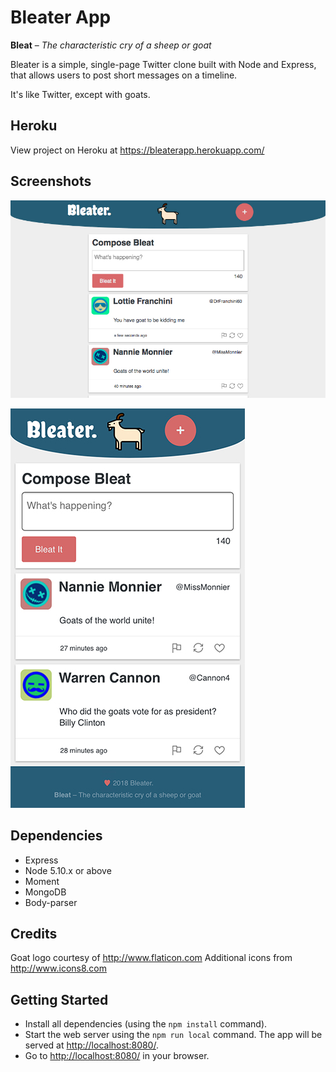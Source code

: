 # Bleater App

**Bleat** – *The characteristic cry of a sheep or goat*

Bleater is a simple, single-page Twitter clone built with Node and Express, that allows users to post short messages on a timeline.

It's like Twitter, except with goats.

## Heroku

View project on Heroku at https://bleaterapp.herokuapp.com/

## Screenshots

!["Desktop"](https://github.com/aaronfordnet/tweeter/blob/master/docs/bleater-desktop.jpg)

!["Mobile"](https://github.com/aaronfordnet/tweeter/blob/master/docs/bleater-iphone.jpg)

## Dependencies

- Express
- Node 5.10.x or above
- Moment
- MongoDB
- Body-parser

## Credits

Goat logo courtesy of http://www.flaticon.com
Additional icons from http://www.icons8.com

## Getting Started

- Install all dependencies (using the `npm install` command).
- Start the web server using the `npm run local` command. The app will be served at <http://localhost:8080/>.
- Go to <http://localhost:8080/> in your browser.
